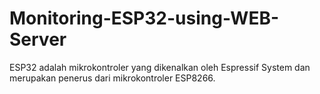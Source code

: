 # Monitoring-ESP32-using-WEB-Server
ESP32 adalah mikrokontroler yang dikenalkan oleh Espressif System dan merupakan penerus dari mikrokontroler ESP8266.
